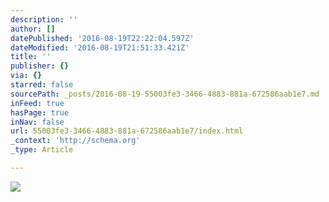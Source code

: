 ```yaml
---
description: ''
author: []
datePublished: '2016-08-19T22:22:04.597Z'
dateModified: '2016-08-19T21:51:33.421Z'
title: ''
publisher: {}
via: {}
starred: false
sourcePath: _posts/2016-08-19-55003fe3-3466-4883-881a-672586aab1e7.md
inFeed: true
hasPage: true
inNav: false
url: 55003fe3-3466-4883-881a-672586aab1e7/index.html
_context: 'http://schema.org'
_type: Article

---
```

![](https://the-grid-user-content.s3-us-west-2.amazonaws.com/497446f0-5122-43c9-aa7c-52ee44e4177c.jpg)